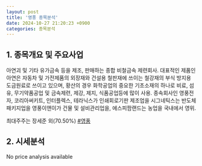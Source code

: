 ```yaml
---
layout: post
title: '영풍 종목분석'
date: 2024-10-27 21:20:23 +0900
categories: 종목분석
---
```


## 1. 종목개요 및 주요사업

아연괴 및 기타 유가금속 등을 제조, 판매하는 종합 비철금속 제련회사. 대표적인 제품인 아연은 자동차 및 가전제품의 외장재와 건설용 철판재에 쓰이는 철강재의 부식 방지용 도금원료로 쓰이고 있으며, 황산의 경우 화학공업의 중요한 기초소재의 하나로 비료, 섬유, 무기약품공업 및 금속제련, 제강, 제지, 식품공업등에 많이 사용. 종속회사인 영풍전자, 코리아써키트, 인터플렉스, 테라닉스가 인쇄회로기판 제조업을 시그네틱스는 반도체 패키지업을 영풍이앤이가 건물 및 설비관리업을, 에스피팜랜드는 농업을 국내에서 영위.

최대주주는 장세준 외(70.50%)
[#영풍](#)

## 2. 시세분석

No price analysis available
